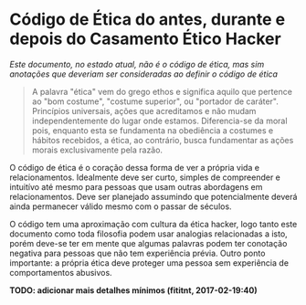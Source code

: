 # Código de Ética do antes, durante e depois do Casamento Ético Hacker

_Este documento, no estado atual, não é o código de ética,
mas sim anotações que deveriam ser consideradas ao definir o código de ética_

> A palavra "ética" vem do grego ethos e significa aquilo que pertence ao "bom costume",
> "costume superior", ou "portador de caráter".
> Princípios universais, ações que acreditamos e não mudam independentemente do lugar onde estamos.
> Diferencia-se da moral pois, enquanto esta se fundamenta na obediência a costumes e hábitos recebidos,
> a ética, ao contrário, busca fundamentar as ações morais exclusivamente pela razão.

<!--
  TODO: esta definição de ética foi obtida da Wikipedia
        https://pt.wikipedia.org/wiki/%C3%89tica e creio que poderia ser revista.
        Notem também que o conceito de ética, segundo wikiépedia, aparentemente
        mudou ao passar dos séculos, logo ele poderia de certa forma
        ligado parcialmente a moral. Eu não tenho conhecimento suficiente para
        ver a definição do termo, porém isso é importante.
        (fititnt, 2017-02-26 19:52)
-->

O código de ética é o coração dessa forma de ver a própria vida e relacionamentos.
Idealmente deve ser curto, simples de compreender e intuitívo até mesmo para
pessoas que usam outras abordagens em relacionamentos.
Deve ser planejado assumindo que potencialmente deverá ainda permanecer válido mesmo com o passar de séculos.

O código tem uma aproximação com cultura da ética hacker, logo tanto este
documento como toda filosofia podem usar analogias relacionadas a isto,
porém deve-se ter em mente que algumas palavras podem ter conotação negativa
para pessoas que não tem experiência prévia. Outro ponto importante:
a própria ética deve proteger uma pessoa sem experiência de comportamentos abusivos.

**TODO: adicionar mais detalhes mínimos (fititnt, 2017-02-19:40)**